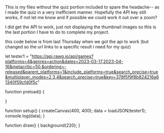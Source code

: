 This is my files without the quiz portion included to spare the headache-- as I made the quiz in a very inefficient manner. Hopefully the API key still works, if not let me know and if possible we could work it out over a zoom?

I did get the API to work, just not displaying the thumbnail images so this is the last portion I have to do to complete my project.


this code below is from last Thursday when we got the api to work (but changed so the url links to a specific result i need for my quiz)

let tester1 = "https://api.rawg.io/api/games?platforms=4&genres=action&dates=2023-03-17,2023-04-16&metacritic=50,&ordering=-released&parent_platforms=1&include_platforms=true&search_precise=true&multiplayer_modes=2,3,4&search_precise=true&key=378f5f9f8b824216a61340f59cfd0f5c"


function preload() {


}

function setup() {
  createCanvas(400, 400);
  data = loadJSON(tester1);
  console.log(data);
}

function draw() {
  background(220);
}

